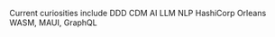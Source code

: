 Current curiosities include DDD CDM AI LLM NLP HashiCorp Orleans WASM, MAUI, GraphQL
  


<!---
MaryAnnSelander/MaryAnnSelander is a ✨ special ✨ repository because its `README.md` (this file) appears on your GitHub profile.
You can click the Preview link to take a look at your changes.
--->
